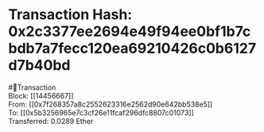 
Transaction Hash: 0x2c3377ee2694e49f94ee0bf1b7cbdb7a7fecc120ea69210426c0b6127d7b40bd
====================================================================================
  
#💸Transaction  
Block: [[14456667]]  
From: [[0x7f268357a8c2552623316e2562d90e642bb538e5]]  
To: [[0x5b3256965e7c3cf26e11fcaf296dfc8807c01073]]  
Transferred: 0.0289 Ether